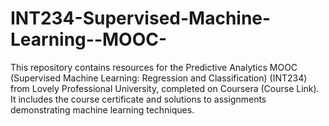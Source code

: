 # INT234-Supervised-Machine-Learning--MOOC-
This repository contains resources for the Predictive Analytics MOOC (Supervised Machine Learning: Regression and Classification) (INT234) from Lovely Professional University, completed on Coursera (Course Link). It includes the course certificate and solutions to assignments demonstrating machine learning techniques.
